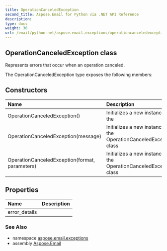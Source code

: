 ```yaml
---
title: OperationCanceledException
second_title: Aspose.Email for Python via .NET API Reference
description: 
type: docs
weight: 30
url: /email/python-net/aspose.email.exceptions/operationcanceledexception/
---
```


## OperationCanceledException class

Represents errors that occur when an operation canceled.

The OperationCanceledException type exposes the following members:
## Constructors
| Name | Description |
| :- | :- |
|OperationCanceledException()|Initializes a new instance of the|
|OperationCanceledException(message)|Initializes a new instance of the OperationCanceledException class|
|OperationCanceledException(format, parameters)|Initializes a new instance of the OperationCanceledException class|
## Properties
| Name | Description |
| :- | :- |
|error_details|  |

### See Also

* namespace [aspose.email.exceptions](/email/python-net/aspose.email.exceptions/)
* assembly [Aspose.Email](/slides/python-net/)

